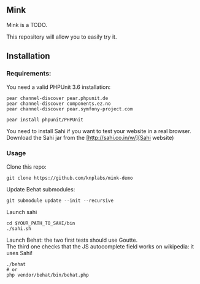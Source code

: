 ## Mink

Mink is a TODO.

This repository will allow you to easily try it.

## Installation

### Requirements:

You need a valid PHPUnit 3.6 installation:

    pear channel-discover pear.phpunit.de
    pear channel-discover components.ez.no
    pear channel-discover pear.symfony-project.com

    pear install phpunit/PHPUnit

You need to install Sahi if you want to test your website in a real browser.  
Download the Sahi jar from the [http://sahi.co.in/w/](Sahi website)

### Usage 

Clone this repo:

    git clone https://github.com/knplabs/mink-demo

Update Behat submodules:

    git submodule update --init --recursive

Launch sahi

    cd $YOUR_PATH_TO_SAHI/bin
    ./sahi.sh

Launch Behat: the two first tests should use Goutte.  
The third one checks that the JS autocomplete field works on wikipedia: it uses Sahi!

    ./behat
    # or
    php vendor/behat/bin/behat.php
